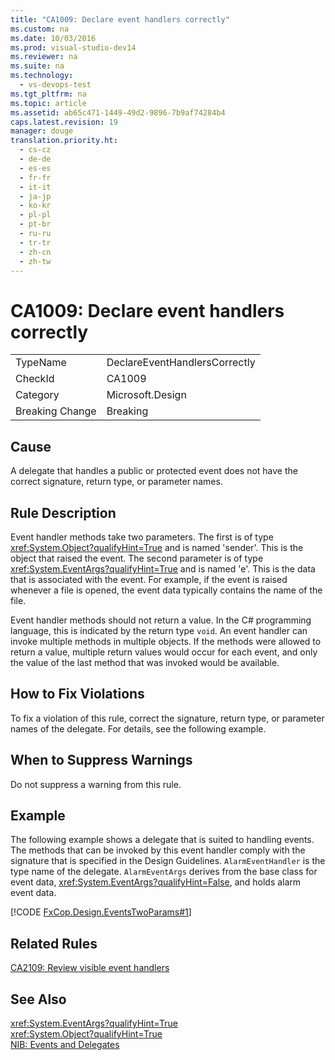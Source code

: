 ```yaml
---
title: "CA1009: Declare event handlers correctly"
ms.custom: na
ms.date: 10/03/2016
ms.prod: visual-studio-dev14
ms.reviewer: na
ms.suite: na
ms.technology: 
  - vs-devops-test
ms.tgt_pltfrm: na
ms.topic: article
ms.assetid: ab65c471-1449-49d2-9896-7b9af74284b4
caps.latest.revision: 19
manager: douge
translation.priority.ht: 
  - cs-cz
  - de-de
  - es-es
  - fr-fr
  - it-it
  - ja-jp
  - ko-kr
  - pl-pl
  - pt-br
  - ru-ru
  - tr-tr
  - zh-cn
  - zh-tw
---
```

# CA1009: Declare event handlers correctly
|||  
|-|-|  
|TypeName|DeclareEventHandlersCorrectly|  
|CheckId|CA1009|  
|Category|Microsoft.Design|  
|Breaking Change|Breaking|  
  
## Cause  
 A delegate that handles a public or protected event does not have the correct signature, return type, or parameter names.  
  
## Rule Description  
 Event handler methods take two parameters. The first is of type <xref:System.Object?qualifyHint=True> and is named 'sender'. This is the object that raised the event. The second parameter is of type <xref:System.EventArgs?qualifyHint=True> and is named 'e'. This is the data that is associated with the event. For example, if the event is raised whenever a file is opened, the event data typically contains the name of the file.  
  
 Event handler methods should not return a value. In the C# programming language, this is indicated by the return type `void`. An event handler can invoke multiple methods in multiple objects. If the methods were allowed to return a value, multiple return values would occur for each event, and only the value of the last method that was invoked would be available.  
  
## How to Fix Violations  
 To fix a violation of this rule, correct the signature, return type, or parameter names of the delegate. For details, see the following example.  
  
## When to Suppress Warnings  
 Do not suppress a warning from this rule.  
  
## Example  
 The following example shows a delegate that is suited to handling events. The methods that can be invoked by this event handler comply with the signature that is specified in the Design Guidelines. `AlarmEventHandler` is the type name of the delegate. `AlarmEventArgs` derives from the base class for event data, <xref:System.EventArgs?qualifyHint=False>, and holds alarm event data.  
  
 [!CODE [FxCop.Design.EventsTwoParams#1](../CodeSnippet/VS_Snippets_CodeAnalysis/FxCop.Design.EventsTwoParams#1)]  
  
## Related Rules  
 [CA2109: Review visible event handlers](../VS_IDE/CA2109--Review-visible-event-handlers.md)  
  
## See Also  
 <xref:System.EventArgs?qualifyHint=True>   
 <xref:System.Object?qualifyHint=True>   
 [NIB: Events and Delegates](assetId:///d98fd58b-fa4f-4598-8378-addf4355a115)